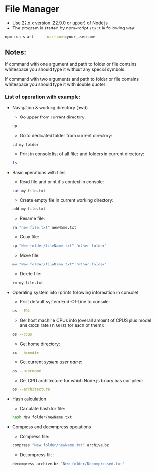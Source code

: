 # File Manager

- Use 22.x.x version (22.9.0 or upper) of Node.js
- The program is started by npm-script `start` in following way:
```bash
npm run start -- --username=your_username
```

## Notes:
If command with one argument and path to folder or file contains whitespace you should type it without any special symbols.

If command with two arguments and path to folder or file contains whitespace you should type it with double quotes.

### List of operation with example:

- Navigation & working directory (nwd)
  - Go upper from current directory:   
  ```bash
  up
  ```
  - Go to dedicated folder from current directory:
  ```bash
  cd my folder
  ```
  - Print in console list of all files and folders in current directory: 
  ```bash
  ls
  ```

- Basic operations with files
  - Read file and print it's content in console: 
  ```bash
  cat my file.txt
  ```
  - Create empty file in current working directory: 
  ```bash
  add my file.txt
  ```
  - Rename file: 
  ```bash
  rn "new file.txt" newName.txt
  ```
  - Copy file: 
  ```bash
  cp "New folder/fileName.txt" "other folder"
  ```
  - Move file: 
  ```bash
  mv "New folder/fileName.txt" "other folder"
  ```
  - Delete file: 
  ```bash
  rm my file.txt
  ```
- Operating system info (prints following information in console)
    - Print default system End-Of-Line to console:
    ```bash
    os --EOL
    ```
    - Get host machine CPUs info (overall amount of CPUS plus model and clock rate (in GHz) for each of them): 
    ```bash
    os --cpus
    ```
    - Get home directory:  
    ```bash
    os --homedir
    ```
    - Get current *system user name*:  
    ```bash
    os --username
    ```
    - Get CPU architecture for which Node.js binary has compiled:  
    ```bash
    os --architecture
    ```
- Hash calculation  
  - Calculate hash for file:
  ```bash
  hash New folder/newName.txt
  ```
- Compress and decompress operations  
  - Compress file:
  ```bash
  compress "New folder/newName.txt" archive.bz
  ```
  - Decompress file: 
  ```bash
  decompress archive.bz "New folder/Decompressed.txt"
  ```  